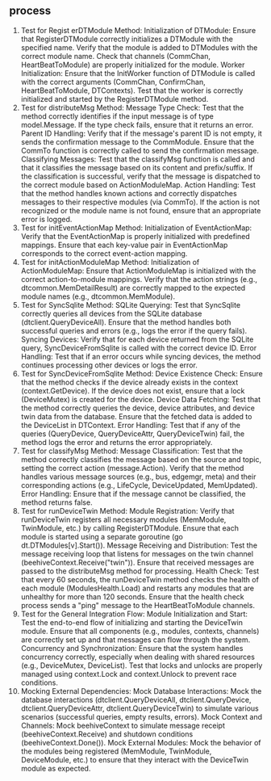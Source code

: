 
## process

1. Test for Regist
erDTModule Method:
Initialization of DTModule:
Ensure that RegisterDTModule correctly initializes a DTModule with the specified name.
Verify that the module is added to DTModules with the correct module name.
Check that channels (CommChan, HeartBeatToModule) are properly initialized for the module.
Worker Initialization:
Ensure that the InitWorker function of DTModule is called with the correct arguments (CommChan, ConfirmChan, HeartBeatToModule, DTContexts).
Test that the worker is correctly initialized and started by the RegisterDTModule method.
2. Test for distributeMsg Method:
Message Type Check:
Test that the method correctly identifies if the input message is of type model.Message. If the type check fails, ensure that it returns an error.
Parent ID Handling:
Verify that if the message's parent ID is not empty, it sends the confirmation message to the CommModule.
Ensure that the CommTo function is correctly called to send the confirmation message.
Classifying Messages:
Test that the classifyMsg function is called and that it classifies the message based on its content and prefix/suffix.
If the classification is successful, verify that the message is dispatched to the correct module based on ActionModuleMap.
Action Handling:
Test that the method handles known actions and correctly dispatches messages to their respective modules (via CommTo).
If the action is not recognized or the module name is not found, ensure that an appropriate error is logged.
3. Test for initEventActionMap Method:
Initialization of EventActionMap:
Verify that the EventActionMap is properly initialized with predefined mappings.
Ensure that each key-value pair in EventActionMap corresponds to the correct event-action mapping.
4. Test for initActionModuleMap Method:
Initialization of ActionModuleMap:
Ensure that ActionModuleMap is initialized with the correct action-to-module mappings.
Verify that the action strings (e.g., dtcommon.MemDetailResult) are correctly mapped to the expected module names (e.g., dtcommon.MemModule).
5. Test for SyncSqlite Method:
SQLite Querying:
Test that SyncSqlite correctly queries all devices from the SQLite database (dtclient.QueryDeviceAll).
Ensure that the method handles both successful queries and errors (e.g., logs the error if the query fails).
Syncing Devices:
Verify that for each device returned from the SQLite query, SyncDeviceFromSqlite is called with the correct device ID.
Error Handling:
Test that if an error occurs while syncing devices, the method continues processing other devices or logs the error.
6. Test for SyncDeviceFromSqlite Method:
Device Existence Check:
Ensure that the method checks if the device already exists in the context (context.GetDevice).
If the device does not exist, ensure that a lock (DeviceMutex) is created for the device.
Device Data Fetching:
Test that the method correctly queries the device, device attributes, and device twin data from the database.
Ensure that the fetched data is added to the DeviceList in DTContext.
Error Handling:
Test that if any of the queries (QueryDevice, QueryDeviceAttr, QueryDeviceTwin) fail, the method logs the error and returns the error appropriately.
7. Test for classifyMsg Method:
Message Classification:
Test that the method correctly classifies the message based on the source and topic, setting the correct action (message.Action).
Verify that the method handles various message sources (e.g., bus, edgemgr, meta) and their corresponding actions (e.g., LifeCycle, DeviceUpdated, MemUpdated).
Error Handling:
Ensure that if the message cannot be classified, the method returns false.
8. Test for runDeviceTwin Method:
Module Registration:
Verify that runDeviceTwin registers all necessary modules (MemModule, TwinModule, etc.) by calling RegisterDTModule.
Ensure that each module is started using a separate goroutine (go dt.DTModules[v].Start()).
Message Receiving and Distribution:
Test the message receiving loop that listens for messages on the twin channel (beehiveContext.Receive("twin")).
Ensure that received messages are passed to the distributeMsg method for processing.
Health Check:
Test that every 60 seconds, the runDeviceTwin method checks the health of each module (ModulesHealth.Load) and restarts any modules that are unhealthy for more than 120 seconds.
Ensure that the health check process sends a "ping" message to the HeartBeatToModule channels.
9. Test for the General Integration Flow:
Module Initialization and Start:
Test the end-to-end flow of initializing and starting the DeviceTwin module.
Ensure that all components (e.g., modules, contexts, channels) are correctly set up and that messages can flow through the system.
Concurrency and Synchronization:
Ensure that the system handles concurrency correctly, especially when dealing with shared resources (e.g., DeviceMutex, DeviceList).
Test that locks and unlocks are properly managed using context.Lock and context.Unlock to prevent race conditions.
10. Mocking External Dependencies:
Mock Database Interactions:
Mock the database interactions (dtclient.QueryDeviceAll, dtclient.QueryDevice, dtclient.QueryDeviceAttr, dtclient.QueryDeviceTwin) to simulate various scenarios (successful queries, empty results, errors).
Mock Context and Channels:
Mock beehiveContext to simulate message receipt (beehiveContext.Receive) and shutdown conditions (beehiveContext.Done()).
Mock External Modules:
Mock the behavior of the modules being registered (MemModule, TwinModule, DeviceModule, etc.) to ensure that they interact with the DeviceTwin module as expected.